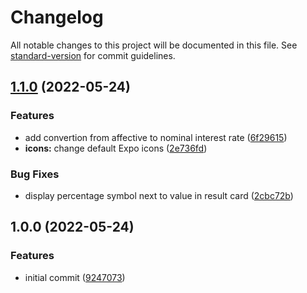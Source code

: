 # Changelog

All notable changes to this project will be documented in this file. See [standard-version](https://github.com/conventional-changelog/standard-version) for commit guidelines.

## [1.1.0](https://github.com/dilanluna/interest-rate-converter/compare/v1.0.0...v1.1.0) (2022-05-24)


### Features

* add convertion from affective to nominal interest rate ([6f29615](https://github.com/dilanluna/interest-rate-converter/commit/6f296150b34241832c595de182fd4cb8a01257d9))
* **icons:** change default Expo icons ([2e736fd](https://github.com/dilanluna/interest-rate-converter/commit/2e736fd360bd68e6e31d08c5bbea4936a148218b))


### Bug Fixes

* display percentage symbol next to value in result card ([2cbc72b](https://github.com/dilanluna/interest-rate-converter/commit/2cbc72bb0748026c3f3b6f4c53125308eeb1f5f0))

## 1.0.0 (2022-05-24)


### Features

* initial commit ([9247073](https://github.com/dilanluna/interest-rate-converter/commit/9247073e31d08fe18ef9cc744c5916e2e48fbf80))
